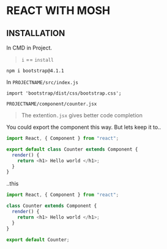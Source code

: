 # REACT WITH MOSH

## INSTALLATION

In CMD in Project.

> `i` == `install`

```
npm i bootstrap@4.1.1
```

In `PROJECTNAME/src/index.js`

```
import 'bootstrap/dist/css/bootstrap.css';
```

`PROJECTNAME/component/counter.jsx`

> The extention`.jsx` gives better code completion

You could export the component this way. But lets keep it to..

```Javascript
import React, { Component } from "react";

export default class Counter extends Component {
  render() {
    return <h1> Hello world </h1>;
  }
}
```

..this

```Javascript
import React, { Component } from "react";

class Counter extends Component {
  render() {
    return <h1> Hello world </h1>;
  }
}

export default Counter;
```
